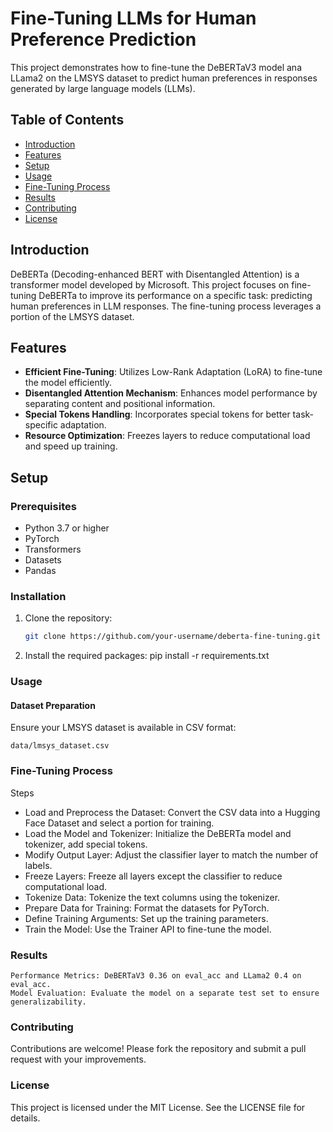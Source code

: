 # Fine-Tuning LLMs for Human Preference Prediction

This project demonstrates how to fine-tune the DeBERTaV3 model ana LLama2 on the LMSYS dataset to predict human preferences in responses generated by large language models (LLMs).

## Table of Contents

- [Introduction](#introduction)
- [Features](#features)
- [Setup](#setup)
- [Usage](#usage)
- [Fine-Tuning Process](#fine-tuning-process)
- [Results](#results)
- [Contributing](#contributing)
- [License](#license)

## Introduction

DeBERTa (Decoding-enhanced BERT with Disentangled Attention) is a transformer model developed by Microsoft. This project focuses on fine-tuning DeBERTa to improve its performance on a specific task: predicting human preferences in LLM responses. The fine-tuning process leverages a portion of the LMSYS dataset.

## Features

- **Efficient Fine-Tuning**: Utilizes Low-Rank Adaptation (LoRA) to fine-tune the model efficiently.
- **Disentangled Attention Mechanism**: Enhances model performance by separating content and positional information.
- **Special Tokens Handling**: Incorporates special tokens for better task-specific adaptation.
- **Resource Optimization**: Freezes layers to reduce computational load and speed up training.

## Setup

### Prerequisites

- Python 3.7 or higher
- PyTorch
- Transformers
- Datasets
- Pandas

### Installation

1. Clone the repository:
   ```bash
   git clone https://github.com/your-username/deberta-fine-tuning.git

2. Install the required packages:
pip install -r requirements.txt

### Usage
#### Dataset Preparation

   Ensure your LMSYS dataset is available in CSV format:
   
    data/lmsys_dataset.csv

### Fine-Tuning Process
Steps

- Load and Preprocess the Dataset: Convert the CSV data into a Hugging Face Dataset and select a portion for training.
- Load the Model and Tokenizer: Initialize the DeBERTa model and tokenizer, add special tokens.
- Modify Output Layer: Adjust the classifier layer to match the number of labels.
- Freeze Layers: Freeze all layers except the classifier to reduce computational load.
- Tokenize Data: Tokenize the text columns using the tokenizer.
- Prepare Data for Training: Format the datasets for PyTorch.
- Define Training Arguments: Set up the training parameters.
- Train the Model: Use the Trainer API to fine-tune the model.

### Results

    Performance Metrics: DeBERTaV3 0.36 on eval_acc and LLama2 0.4 on eval_acc.
    Model Evaluation: Evaluate the model on a separate test set to ensure generalizability.

### Contributing

Contributions are welcome! Please fork the repository and submit a pull request with your improvements.

### License

This project is licensed under the MIT License. See the LICENSE file for details.
